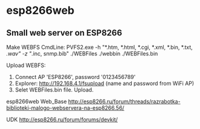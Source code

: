 # esp8266web
Small web server on ESP8266
---
Make WEBFS CmdLine:
PVFS2.exe -h "*.htm, *.html, *.cgi, *.xml, *.bin, *.txt, *.wav" -z "*.inc, snmp.bib" ./WEBFiles ./webbin ./WEBFiles.bin

Upload WEBFS:
1) Connect AP 'ESP8266', password '0123456789'
2) Explorer: http://192.168.4.1/fsupload (name and password from WiFi AP)
3) Selet WEBFiles.bin file. Upload.

esp8266web Web_Base
http://esp8266.ru/forum/threads/razrabotka-biblioteki-malogo-webservera-na-esp8266.56/

UDK
http://esp8266.ru/forum/forums/devkit/

